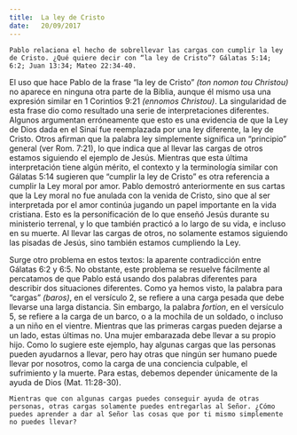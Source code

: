 ```yaml
---
title:  La ley de Cristo
date:   20/09/2017
---
```


`Pablo relaciona el hecho de sobrellevar las cargas con cumplir la ley de Cristo. ¿Qué quiere decir con “la ley de Cristo”? Gálatas 5:14; 6:2; Juan 13:34; Mateo 22:34-40.`

El uso que hace Pablo de la frase “la ley de Cristo” *(ton nomon tou Christou)* no aparece en ninguna otra parte de la Biblia, aunque él mismo usa una expresión similar en 1 Corintios 9:21 *(ennomos Christou)*. La singularidad de esta frase dio como resultado una serie de interpretaciones diferentes. Algunos argumentan erróneamente que esto es una evidencia de que la Ley de Dios dada en el Sinaí fue reemplazada por una ley diferente, la ley de Cristo. Otros afirman que la palabra ley simplemente significa un “principio” general (ver Rom. 7:21), lo que indica que al llevar las cargas de otros estamos siguiendo el ejemplo de Jesús. Mientras que esta última interpretación tiene algún mérito, el contexto y la terminología similar con Gálatas 5:14 sugieren que “cumplir la ley de Cristo” es otra referencia a cumplir la Ley moral por amor. Pablo demostró anteriormente en sus cartas que la Ley moral no fue anulada con la venida de Cristo, sino que al ser interpretada por el amor continúa jugando un papel importante en la vida cristiana. Esto es la personificación de lo que enseñó Jesús durante su ministerio terrenal, y lo que también practicó a lo largo de su vida, e incluso en su muerte. Al llevar las cargas de otros, no solamente estamos siguiendo las pisadas de Jesús, sino también estamos cumpliendo la Ley.

Surge otro problema en estos textos: la aparente contradicción entre Gálatas 6:2 y 6:5. No obstante, este problema se resuelve fácilmente al percatamos de que Pablo está usando dos palabras diferentes para describir dos situaciones diferentes. Como ya hemos visto, la palabra para “cargas” *(baros)*, en el versículo 2, se refiere a una carga pesada que debe llevarse una larga distancia. Sin embargo, la palabra *fortion*, en el versículo 5, se refiere a la carga de un barco, o a la mochila de un soldado, o incluso a un niño en el vientre. Mientras que las primeras cargas pueden dejarse a un lado, estas últimas no. Una mujer embarazada debe llevar a su propio hijo. Como lo sugiere este ejemplo, hay algunas cargas que las personas pueden ayudarnos a llevar, pero hay otras que ningún ser humano puede llevar por nosotros, como la carga de una conciencia culpable, el sufrimiento y la muerte. Para estas, debemos depender únicamente de la ayuda de Dios (Mat. 11:28-30).

`Mientras que con algunas cargas puedes conseguir ayuda de otras personas, otras cargas solamente puedes entregarlas al Señor. ¿Cómo puedes aprender a dar al Señor las cosas que por ti mismo simplemente no puedes llevar?`